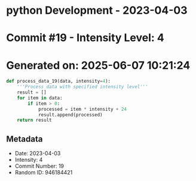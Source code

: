 ﻿# python Development - 2023-04-03
# Commit #19 - Intensity Level: 4
# Generated on: 2025-06-07 10:21:24
```python
def process_data_19(data, intensity=4):
    '''Process data with specified intensity level'''
    result = []
    for item in data:
        if item > 0:
            processed = item * intensity + 24
            result.append(processed)
    return result
```
## Metadata
- Date: 2023-04-03
- Intensity: 4
- Commit Number: 19
- Random ID: 946184421
